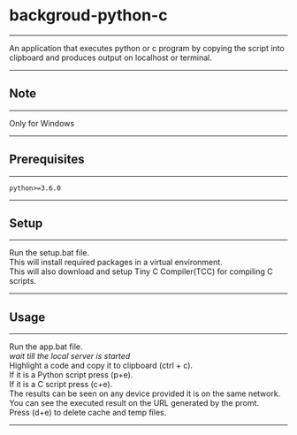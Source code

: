 # backgroud-python-c
------------------------------------------------------------------------

An application that executes python or c program by copying the script into clipboard and produces output on localhost or terminal.

------------------------------------------------------------------------

## Note 
------------------------------------------------------------------------

Only for Windows

------------------------------------------------------------------------

## Prerequisites
------------------------------------------------------------------------

	python>=3.6.0

------------------------------------------------------------------------

## Setup
------------------------------------------------------------------------

Run the setup.bat file.<br />
This will install required packages in a virtual environment.<br />
This will also download and setup Tiny C Compiler(TCC) for compiling C scripts.<br />

------------------------------------------------------------------------


## Usage
------------------------------------------------------------------------

Run the app.bat file.<br />
*wait till the local server is started*<br />
Highlight a code and copy it to clipboard (ctrl + c).<br />
If it is a Python script press (p+e).<br />
If it is a C script press (c+e).<br />
The results can be seen on any device provided it is on the same network.<br />
You can see the executed result on the URL generated by the promt.<br />
Press (d+e) to delete cache and temp files.<br />
	
------------------------------------------------------------------------
